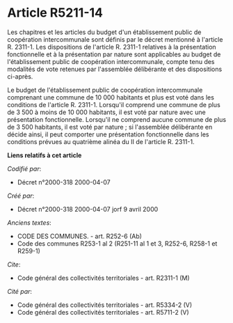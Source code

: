 # Article R5211-14

Les chapitres et les articles du budget d'un établissement public de coopération intercommunale sont définis par le décret
mentionné à l'article R. 2311-1. Les dispositions de l'article R. 2311-1 relatives à la présentation fonctionnelle et à la
présentation par nature sont applicables au budget de l'établissement public de coopération intercommunale, compte tenu des
modalités de vote retenues par l'assemblée délibérante et des dispositions ci-après.

Le budget de l'établissement public de coopération intercommunale comprenant une commune de 10 000 habitants et plus est voté
dans les conditions de l'article R. 2311-1. Lorsqu'il comprend une commune de plus de 3 500 à moins de 10 000 habitants, il
est voté par nature avec une présentation fonctionnelle. Lorsqu'il ne comprend aucune commune de plus de 3 500 habitants, il
est voté par nature ; si l'assemblée délibérante en décide ainsi, il peut comporter une présentation fonctionnelle dans les
conditions prévues au quatrième alinéa du II de l'article R. 2311-1.

**Liens relatifs à cet article**

_Codifié par_:

  - Décret n°2000-318 2000-04-07

_Créé par_:

  - Décret n°2000-318 2000-04-07 jorf 9 avril 2000

_Anciens textes_:

  - CODE DES COMMUNES. - art. R252-6 (Ab)
  - Code des communes R253-1 al 2 (R251-11 al 1 et 3, R252-6, R258-1 et R259-1)

_Cite_:

  - Code général des collectivités territoriales - art. R2311-1 (M)

_Cité par_:

  - Code général des collectivités territoriales - art. R5334-2 (V)
  - Code général des collectivités territoriales - art. R5711-2 (V)
